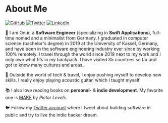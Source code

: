 # About Me

[![GitHub](https://img.shields.io/badge/GitHub-%40nryrk-239a3b.svg)](https://github.com/nryrk)
[![Twitter](https://img.shields.io/badge/Twitter-%40nryrk-58a1f2.svg)](https://twitter.com/nryrk)
[![LinkedIn](https://img.shields.io/badge/Linked-in-0c66c3.svg)](https://www.linkedin.com/in/onur-y/)

🎒 I am Onur, a **Software Engineer** (specializing in **Swift Applications**), full-time nomad and a minimalist from Germany. 
I graduated in computer science (bachelor's degree) in 2019 at the University of Kassel, Germany, and have been in the software engineering industry ever since by working 100% remotely. I travel through the world since 2019 next to my work and I only own what fits in my backpack. I have visited 35 countries so far and got to know many cultures and areas.

🎸 Outside the world of tech & travel, I enjoy pushing myself to develop new skills. I really enjoy playing acoustic guitar, which I taught myself.

📚 I also love reading books on **personal-** & **indie development**. My favorite one is [MAKE](https://makebook.io) by _Pieter Levels_.

🐦 Follow my [Twitter account](https://twitter.com/nryrk) where I tweet about building software in public and try to live the indie hacker dream. 
